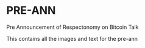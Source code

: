 # PRE-ANN
Pre Announcement of Respectonomy on Bitcoin Talk

This contains all the images and text for the pre-ann

